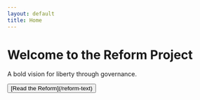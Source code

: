 ```yaml
---
layout: default
title: Home
---
```

# Welcome to the Reform Project

A bold vision for liberty through governance.

<button class="bg-blue-500 text-white px-4 py-2 rounded hover:bg-blue-600">
  [Read the Reform](/reform-text)
</button>